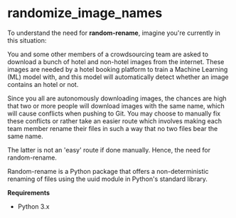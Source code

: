 # randomize_image_names

To understand the need for **random-rename**, imagine you're currently in this situation:

You and some other members of a crowdsourcing team are asked to download a bunch of hotel and non-hotel images from the internet. These images are needed by a hotel booking platform to train a Machine Learning (ML) model with, and this model will automatically detect whether an image contains an hotel or not. 

Since you all are autonomously downloading images, the chances are high that two or more people will download images with the same name, which will cause conflicts when pushing to Git. You may choose to manually fix these conflicts or rather take an easier route which involves making each team member rename their files in such a way that no two files bear the same name.

The latter is not an 'easy' route if done manually. Hence, the need for random-rename. 

Random-rename is a Python package that offers a non-deterministic renaming of files using the uuid module in Python's standard library.


**Requirements** 
- Python 3.x
